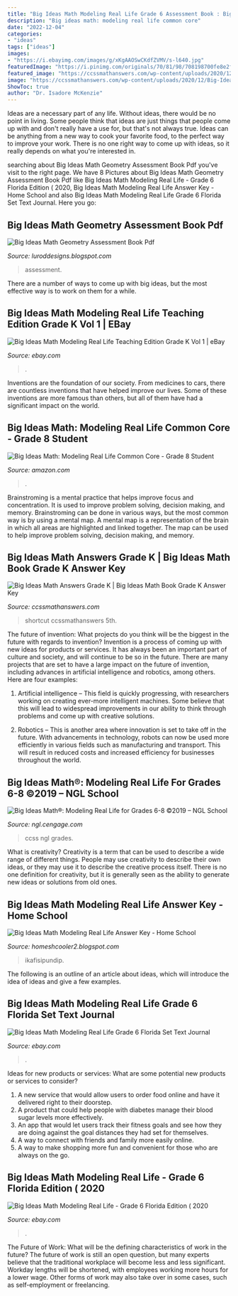 ```yaml
---
title: "Big Ideas Math Modeling Real Life Grade 6 Assessment Book : Big Ideas Math®: Modeling Real Life For Grades 6-8 ©2019 – Ngl School"
description: "Big ideas math: modeling real life common core"
date: "2022-12-04"
categories:
- "ideas"
tags: ["ideas"]
images:
- "https://i.ebayimg.com/images/g/xKgAAOSwCKdfZVMV/s-l640.jpg"
featuredImage: "https://i.pinimg.com/originals/70/81/98/708198700fe8e2fbbc048dea68c27b53.jpg"
featured_image: "https://ccssmathanswers.com/wp-content/uploads/2020/12/Big-Ideas-Math-Answers-Grade-K.png"
image: "https://ccssmathanswers.com/wp-content/uploads/2020/12/Big-Ideas-Math-Answers-Grade-K.png"
ShowToc: true
author: "Dr. Isadore McKenzie"
---
```



Ideas are a necessary part of any life. Without ideas, there would be no point in living. Some people think that ideas are just things that people come up with and don't really have a use for, but that's not always true. Ideas can be anything from a new way to cook your favorite food, to the perfect way to improve your work. There is no one right way to come up with ideas, so it really depends on what you're interested in.

	

		
searching about Big Ideas Math Geometry Assessment Book Pdf you've visit to the right page. We have 8 Pictures about Big Ideas Math Geometry Assessment Book Pdf like Big Ideas Math Modeling Real Life - Grade 6 Florida Edition ( 2020, Big Ideas Math Modeling Real Life Answer Key - Home School and also Big Ideas Math Modeling Real Life Grade 6 Florida Set Text Journal. Here you go:
		
    
## Big Ideas Math Geometry Assessment Book Pdf

<img loading=lazy src="https://i1.rgstatic.net/publication/333171501_Big_Ideas_in_Mathematics/links/5e60adcca6fdccbeba1c9ea0/largepreview.png" onerror="this.onerror=null;this.src='https://tse4.mm.bing.net/th?id=OIP.c1Xfb6KYWmerfZxdmAPW1QHaKe&amp;pid=15.1';" alt="Big Ideas Math Geometry Assessment Book Pdf">

_Source: luroddesigns.blogspot.com_

>assessment. 

	

There are a number of ways to come up with big ideas, but the most effective way is to work on them for a while.

    
## Big Ideas Math Modeling Real Life Teaching Edition Grade K Vol 1 | EBay

<img loading=lazy src="https://i.ebayimg.com/images/g/mWgAAOSwsClbf~aR/s-l400.jpg" onerror="this.onerror=null;this.src='https://tse3.mm.bing.net/th?id=OIP.q0Bds8T-R9t1nhWZU77RcQAAAA&amp;pid=15.1';" alt="Big Ideas Math Modeling Real Life Teaching Edition Grade K Vol 1 | eBay">

_Source: ebay.com_

>. 

	

Inventions are the foundation of our society. From medicines to cars, there are countless inventions that have helped improve our lives. Some of these inventions are more famous than others, but all of them have had a significant impact on the world.

    
## Big Ideas Math: Modeling Real Life Common Core - Grade 8 Student

<img loading=lazy src="https://images-na.ssl-images-amazon.com/images/I/513xF-24rGL._SY291_BO1,204,203,200_QL40_ML2_.jpg" onerror="this.onerror=null;this.src='https://tse3.mm.bing.net/th?id=OIP.gj-7z5u0oRXxQK7WSlqjdwAAAA&amp;pid=15.1';" alt="Big Ideas Math: Modeling Real Life Common Core - Grade 8 Student">

_Source: amazon.com_

>. 

	

Brainstroming is a mental practice that helps improve focus and concentration. It is used to improve problem solving, decision making, and memory. Brainstroming can be done in various ways, but the most common way is by using a mental map. A mental map is a representation of the brain in which all areas are highlighted and linked together. The map can be used to help improve problem solving, decision making, and memory.

    
## Big Ideas Math Answers Grade K | Big Ideas Math Book Grade K Answer Key

<img loading=lazy src="https://ccssmathanswers.com/wp-content/uploads/2020/12/Big-Ideas-Math-Answers-Grade-K.png" onerror="this.onerror=null;this.src='https://tse1.mm.bing.net/th?id=OIP.ZIgUoidN_pc7Jw3LFkVDDAHaEK&amp;pid=15.1';" alt="Big Ideas Math Answers Grade K | Big Ideas Math Book Grade K Answer Key">

_Source: ccssmathanswers.com_

>shortcut ccssmathanswers 5th. 

	

The future of invention: What projects do you think will be the biggest in the future with regards to invention?
Invention is a process of coming up with new ideas for products or services. It has always been an important part of culture and society, and will continue to be so in the future. There are many projects that are set to have a large impact on the future of invention, including advances in artificial intelligence and robotics, among others. Here are four examples:
1) Artificial intelligence – This field is quickly progressing, with researchers working on creating ever-more intelligent machines. Some believe that this will lead to widespread improvements in our ability to think through problems and come up with creative solutions.

2) Robotics – This is another area where innovation is set to take off in the future. With advancements in technology, robots can now be used more efficiently in various fields such as manufacturing and transport. This will result in reduced costs and increased efficiency for businesses throughout the world.

    
## Big Ideas Math®: Modeling Real Life For Grades 6-8 ©2019 – NGL School

<img loading=lazy src="https://ngl.cengage.com/covers/imageServlet?epi=158985118128080003211432351381707156495&amp;image_type=SERIS" onerror="this.onerror=null;this.src='https://tse1.mm.bing.net/th?id=OIP.FzhPR04xA9uPiSrQcsJiVQHaGu&amp;pid=15.1';" alt="Big Ideas Math®: Modeling Real Life for Grades 6-8 ©2019 – NGL School">

_Source: ngl.cengage.com_

>ccss ngl grades. 

	

What is creativity?
Creativity is a term that can be used to describe a wide range of different things. People may use creativity to describe their own ideas, or they may use it to describe the creative process itself. There is no one definition for creativity, but it is generally seen as the ability to generate new ideas or solutions from old ones.

    
## Big Ideas Math Modeling Real Life Answer Key - Home School

<img loading=lazy src="https://i.pinimg.com/originals/70/81/98/708198700fe8e2fbbc048dea68c27b53.jpg" onerror="this.onerror=null;this.src='https://tse1.mm.bing.net/th?id=OIP.RcswwIJW2IzA0_0ETrTkGQAAAA&amp;pid=15.1';" alt="Big Ideas Math Modeling Real Life Answer Key - Home School">

_Source: homeshcooler2.blogspot.com_

>ikafisipundip. 

	

The following is an outline of an article about ideas, which will introduce the idea of ideas and give a few examples.

    
## Big Ideas Math Modeling Real Life Grade 6 Florida Set Text Journal

<img loading=lazy src="https://i.ebayimg.com/images/g/TYAAAOSwCaBfch8i/s-l300.jpg" onerror="this.onerror=null;this.src='https://tse2.mm.bing.net/th?id=OIP.MBJVIBXspPNPnR3GSadHEQAAAA&amp;pid=15.1';" alt="Big Ideas Math Modeling Real Life Grade 6 Florida Set Text Journal">

_Source: ebay.com_

>. 

	

Ideas for new products or services: What are some potential new products or services to consider?
1. A new service that would allow users to order food online and have it delivered right to their doorstep.
2. A product that could help people with diabetes manage their blood sugar levels more effectively.
3. An app that would let users track their fitness goals and see how they are doing against the goal distances they had set for themselves.
4. A way to connect with friends and family more easily online.
5. A way to make shopping more fun and convenient for those who are always on the go.

    
## Big Ideas Math Modeling Real Life - Grade 6 Florida Edition ( 2020

<img loading=lazy src="https://i.ebayimg.com/images/g/xKgAAOSwCKdfZVMV/s-l640.jpg" onerror="this.onerror=null;this.src='https://tse4.mm.bing.net/th?id=OIP.BjrljVNgTV35EXn1NfwqiQHaJR&amp;pid=15.1';" alt="Big Ideas Math Modeling Real Life - Grade 6 Florida Edition ( 2020">

_Source: ebay.com_

>. 

	

The Future of Work: What will be the defining characteristics of work in the future?
The future of work is still an open question, but many experts believe that the traditional workplace will become less and less significant. Workday lengths will be shortened, with employees working more hours for a lower wage. Other forms of work may also take over in some cases, such as self-employment or freelancing.

